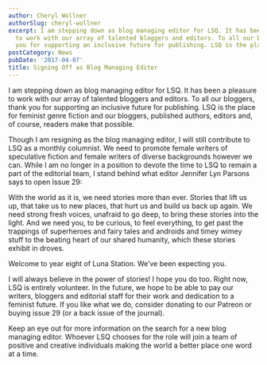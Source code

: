 ```yaml
---
author: Cheryl Wollner
authorSlug: cheryl-wollner
excerpt: I am stepping down as blog managing editor for LSQ. It has been a pleasure
  to work with our array of talented bloggers and editors. To all our bloggers, thank
  you for supporting an inclusive future for publishing. LSQ is the place for feminist...
postCategory: News
pubDate: '2017-04-07'
title: Signing Off as Blog Managing Editor
---
```

I am stepping down as blog managing editor for LSQ. It has been a pleasure to work with our array of talented bloggers and editors. To all our bloggers, thank you for supporting an inclusive future for publishing. LSQ is the place for feminist genre fiction and our bloggers, published authors, editors and, of course, readers make that possible.

Though I am resigning as the blog managing editor, I will still contribute to LSQ as a monthly columnist. We need to promote female writers of speculative fiction and female writers of diverse backgrounds however we can. While I am no longer in a position to devote the time to LSQ to remain a part of the editorial team, I stand behind what editor Jennifer Lyn Parsons says to open Issue 29:

With the world as it is, we need stories more than ever. Stories that lift us up, that take us to new places, that hurt us and build us back up again. We need strong fresh voices, unafraid to go deep, to bring these stories into the light. And we need you, to be curious, to feel everything, to get past the trappings of superheroes and fairy tales and androids and timey wimey stuff to the beating heart of our shared humanity, which these stories exhibit in droves.

Welcome to year eight of Luna Station. We’ve been expecting you.

I will always believe in the power of stories! I hope you do too. Right now, LSQ is entirely volunteer. In the future, we hope to be able to pay our writers, bloggers and editorial staff for their work and dedication to a feminist future. If you like what we do, consider donating to our Patreon or buying issue 29 (or a back issue of the journal).

Keep an eye out for more information on the search for a new blog managing editor. Whoever LSQ chooses for the role will join a team of positive and creative individuals making the world a better place one word at a time.
